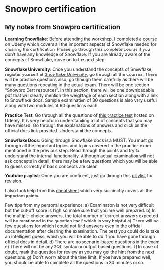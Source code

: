 # Snowpro certification
## My notes from Snowpro certification

**Learning Snowflake**: Before attending the workshop, I completed a [course](https://www.udemy.com/course/snowflake-essentials/) on Udemy which covers all the important aspects of Snowflake needed for clearing the certification. Please go through this complete course if you don’t have any knowledge of Snowflake. If you are already aware of the concepts of Snowflake, move on to the next step.

**Snowflake University**: Once you understand the concepts of Snowflake, register yourself at [Snowflake University](http://snowflakeuniversity.mindtickle.com/), go through all the courses. There will be practice questions also, go through them carefully as there will be many questions repeating in the actual exam. There will be one section “Snowpro Cert resources”. In this section, there will be one downloadable pdf that will clearly mention the weightage of each section along with a link to Snowflake docs. Sample examination of 30 questions is also very useful along with two modules of 60 questions each.

**Practice Test**: Go through all the questions of [this practice test](https://www.udemy.com/course/snowflake-snowpro-core-certification-practice-exams/) hosted on Udemy. It is very helpful in understanding a lot of concepts that you may have missed. Go through the explanations of answers and click on the official docs link provided. Understand the concepts.

**Snowflake Docs**: Going through Snowflake docs is a MUST. You must go through all the important topics and topics covered in the practice exam mentioned in the previous step. Read through the points and try to understand the internal functionality. Although actual examination will not ask concepts in detail, there may be a few questions which you will be able to guess correctly if basic concepts are clear.

**Youtube playlist**: Once you are confident, just go through this [playlist](https://www.youtube.com/watch?v=GYibSRsdbwo&list=PL8P3u3jjMVVlOo_ZzuT-iVFrYwkDZu-7u) for revision.

I also took help from this [cheatsheet](https://medium.com/weareservian/snowflakes-snowpro-certification-exam-preparation-guide-how-to-pass-in-3-days-5e5baa484c68) which very succinctly covers all the important points.

Few tips from my personal experience:
a) Examination is not very difficult but the cut-off score is high so make sure that you are well prepared.
b) In the multiple-choice answers, the total number of correct answers expected will be mentioned in the question itself which is very helpful
c) There will be few questions for which I could not find answers even in the official documentation after clearing the examination. The best you could do is take an intelligent guess, which you will be able to do if you have gone through official docs in detail.
d) There are no scenario-based questions in the exam
e) There will not be any SQL syntax or output based questions.
f) In case of doubt, mark the question for review as you may get the hint from the next questions.
g) Don’t worry about the time limit. If you have prepared well, you should be able to complete all the questions in 30 minutes or so.
